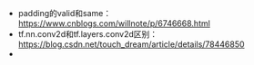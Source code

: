 - padding的valid和same：https://www.cnblogs.com/willnote/p/6746668.html
- tf.nn.conv2d和tf.layers.conv2d区别：https://blog.csdn.net/touch_dream/article/details/78446850
- 